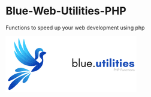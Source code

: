 # Blue-Web-Utilities-PHP
Functions to speed up your web development using php

![logo](others\logo.png) 
